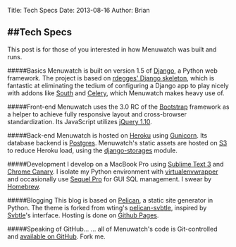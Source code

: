 Title: Tech Specs
Date: 2013-08-16
Author: Brian

##Tech Specs
------
This post is for those of you interested in how Menuwatch was built and runs. 

#####Basics
Menuwatch is built on version 1.5 of [Django](https://www.djangoproject.com/), a Python web framework. The project is based on [rdegges' Django skeleton](http://django-skel.readthedocs.org/en/latest/), which is fantastic at eliminating the tedium of configuring a Django app to play nicely with addons like [South](http://south.aeracode.org/) and [Celery](http://celeryproject.org/), which Menuwatch makes heavy use of.

#####Front-end
Menuwatch uses the 3.0 RC of the [Bootstrap](http://getbootstrap.com/) framework as a helper to achieve fully responsive layout and cross-browser standardization. Its JavaScript utilizes [jQuery 1.10](http://jquery.com/).   

#####Back-end
Menuwatch is hosted on [Heroku](https://www.heroku.com/) using [Gunicorn](http://gunicorn.org/). Its database backend is [Postgres](http://www.postgresql.org/). Menuwatch's static assets are hosted on [S3](http://aws.amazon.com/s3/) to reduce Heroku load, using the [django-storages](http://django-storages.readthedocs.org/en/latest/) module.

#####Development 
I develop on a MacBook Pro using [Sublime Text 3](http://www.sublimetext.com/3) and [Chrome Canary](https://www.google.com/intl/en/chrome/browser/canary.html). I isolate my Python environment with [virtualenvwrapper](http://virtualenvwrapper.readthedocs.org/en/latest/) and occasionally use [Sequel Pro](http://www.sequelpro.com/) for GUI SQL management. I swear by [Homebrew](http://brew.sh/).

#####Blogging
This blog is based on [Pelican](http://docs.getpelican.com/en/3.2/), a static site generator in Python. The theme is forked from wting's [pelican-svbtle](https://github.com/wting/pelican-svbtle), inspired by [Svbtle](https://svbtle.com/)'s interface. Hosting is done on [Github Pages](http://pages.github.com/).

#####Speaking of GitHub…
… all of Menuwatch's code is Git-controlled and [available on GitHub](https://github.com/bjacobel/menuwatch). Fork me.